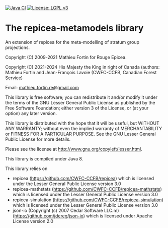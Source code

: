 
<!-- badges: start -->
[![Java CI](https://github.com/CWFC-CCFB/repicea-metamodels/actions/workflows/gradle.yml/badge.svg)](https://github.com/CWFC-CCFB/repicea-metamodels/actions/workflows/gradle.yml)
[![License: LGPL v3](https://img.shields.io/badge/License-LGPL_v3-blue.svg)](https://www.gnu.org/licenses/lgpl-3.0)
<!-- badges: end -->


The repicea-metamodels library
=====================================

An extension of repicea for the meta-modelling of stratum group projections.

Copyright (C) 2009-2021 Mathieu Fortin for Rouge Epicea.

Copyright (C) 2021-2024 His Majesty the King in right of Canada (authors: Mathieu Fortin and Jean-François Lavoie (CWFC-CCFB, Canadian Forest Service)

Email: mathieu.fortin.re@gmail.com

This library is free software; you can redistribute it and/or
modify it under the terms of the GNU Lesser General Public
License as published by the Free Software Foundation; either
version 3 of the License, or (at your option) any later version.

This library is distributed with the hope that it will be useful,
but WITHOUT ANY WARRANTY; without even the implied
warranty of MERCHANTABILITY or FITNESS FOR A
PARTICULAR PURPOSE. See the GNU Lesser General Public
License for more details.

Please see the license at http://www.gnu.org/copyleft/lesser.html.

This library is compiled under Java 8. 

This library relies on 
- repicea (https://github.com/CWFC-CCFB/repicea) which is licensed under 
the Lesser General Public License version 3.0  
- repicea-mathstats (https://github.com/CWFC-CCFB/repicea-mathstats) which is licensed under 
the Lesser General Public License version 3.0
- repicea-simulation (https://github.com/CWFC-CCFB/repicea-simulation) which is licensed under 
the Lesser General Public License version 3.0
- json-io (Copyright (c) 2007 Cedar Software LLC.m) (https://github.com/jdereg/json-io) which is 
licensed under Apache License version 2.0
